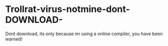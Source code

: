 # Trollrat-virus-notmine-dont-DOWNLOAD-
Dont download, its only because im using a online compiler, you have been warned!
